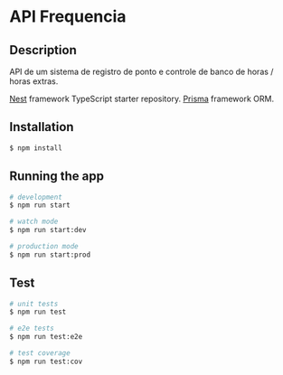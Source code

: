 # API Frequencia

## Description

API de um sistema de registro de ponto e controle de banco de horas / horas extras.

[Nest](https://github.com/nestjs/nest) framework TypeScript starter repository.
[Prisma](https://www.prisma.io/docs/getting-started) framework ORM.

## Installation

```bash
$ npm install
```

## Running the app

```bash
# development
$ npm run start

# watch mode
$ npm run start:dev

# production mode
$ npm run start:prod
```

## Test

```bash
# unit tests
$ npm run test

# e2e tests
$ npm run test:e2e

# test coverage
$ npm run test:cov
```


